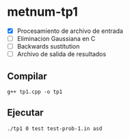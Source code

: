 # metnum-tp1

- [x] Procesamiento de archivo de entrada
- [ ] Eliminacion Gaussiana en C
- [ ] Backwards sustitution
- [ ] Archivo de salida de resultados

## Compilar

```
g++ tp1.cpp -o tp1
```

## Ejecutar

```
./tp1 0 test test-prob-1.in asd
```
